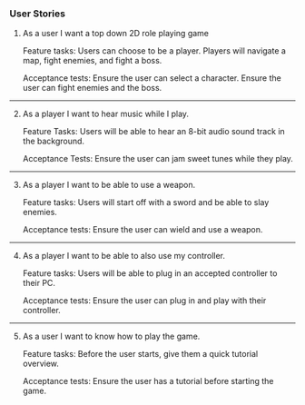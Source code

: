 ### User Stories

1. As a user I want a top down 2D role playing game

	Feature tasks:
		Users can choose to be a player.
		Players will navigate a map, fight enemies, and fight a boss.
	
	Acceptance tests:
		Ensure the user can select a character.
		Ensure the user can fight enemies and the boss.

---


2. As a player I want to hear music while I play.

	Feature Tasks:
		Users will be able to hear an 8-bit audio sound track in the background.

	Acceptance Tests:
		Ensure the user can jam sweet tunes while they play.


---


3. As a player I want to be able to use a weapon.

	Feature tasks:
		Users will start off with a sword and be able to slay enemies.

	Acceptance tests:
		Ensure the user can wield and use a weapon.


---


4. As a player I want to be able to also use my controller.

	Feature tasks:
		Users will be able to plug in an accepted controller to their PC.

	Acceptance tests:
		Ensure the user can plug in and play with their controller.



---

5. As a user I want to know how to play the game.

	Feature tasks:
		Before the user starts, give them a quick tutorial overview.

	Acceptance tests:
		Ensure the user has a tutorial before starting the game.


	

